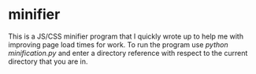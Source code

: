 # minifier
This is a JS/CSS minifier program that I quickly wrote up to help me with improving page load times for work. To run the program use _python minification.py_ and enter a directory reference with respect to the current directory that you are in.
